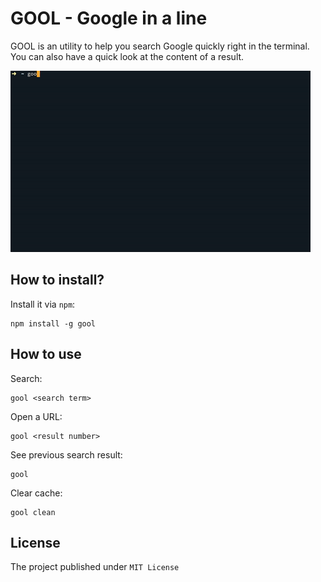 # GOOL - Google in a line

GOOL is an utility to help you search Google quickly right in the terminal. You can also have a quick look at the content of a result.

![](demo.gif)

## How to install?

Install it via `npm`:

```
npm install -g gool
```

## How to use

Search:

```
gool <search term>
```

Open a URL:

```
gool <result number>
```

See previous search result:

```
gool
```

Clear cache:

```
gool clean
```

## License

The project published under `MIT License`
